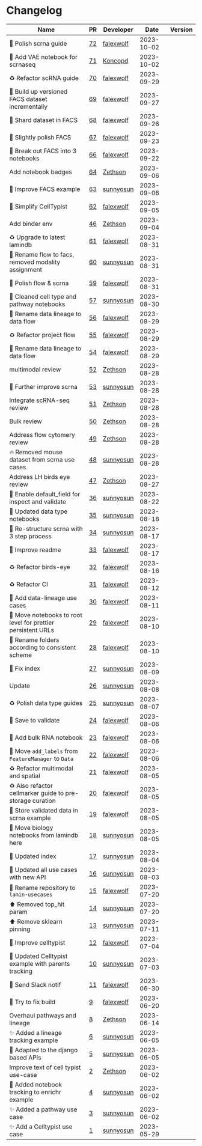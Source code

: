 # Changelog

<!-- prettier-ignore -->
Name | PR | Developer | Date | Version
--- | --- | --- | --- | ---
📝 Polish scrna guide | [72](https://github.com/laminlabs/lamin-usecases/pull/72) | [falexwolf](https://github.com/falexwolf) | 2023-10-02 |
📝 Add VAE notebook for scrnaseq | [71](https://github.com/laminlabs/lamin-usecases/pull/71) | [Koncopd](https://github.com/Koncopd) | 2023-10-02 |
♻️ Refactor scRNA guide | [70](https://github.com/laminlabs/lamin-usecases/pull/70) | [falexwolf](https://github.com/falexwolf) | 2023-09-29 |
📝 Build up versioned FACS dataset incrementally | [69](https://github.com/laminlabs/lamin-usecases/pull/69) | [falexwolf](https://github.com/falexwolf) | 2023-09-27 |
📝 Shard dataset in FACS | [68](https://github.com/laminlabs/lamin-usecases/pull/68) | [falexwolf](https://github.com/falexwolf) | 2023-09-26 |
📝 Slightly polish FACS | [67](https://github.com/laminlabs/lamin-usecases/pull/67) | [falexwolf](https://github.com/falexwolf) | 2023-09-23 |
📝 Break out FACS into 3 notebooks | [66](https://github.com/laminlabs/lamin-usecases/pull/66) | [falexwolf](https://github.com/falexwolf) | 2023-09-22 |
Add notebook badges | [64](https://github.com/laminlabs/lamin-usecases/pull/64) | [Zethson](https://github.com/Zethson) | 2023-09-06 |
📝 Improve FACS example | [63](https://github.com/laminlabs/lamin-usecases/pull/63) | [sunnyosun](https://github.com/sunnyosun) | 2023-09-06 |
📝 Simplify CellTypist | [62](https://github.com/laminlabs/lamin-usecases/pull/62) | [falexwolf](https://github.com/falexwolf) | 2023-09-05 |
Add binder env | [46](https://github.com/laminlabs/lamin-usecases/pull/46) | [Zethson](https://github.com/Zethson) | 2023-09-04 |
♻️ Upgrade to latest lamindb | [61](https://github.com/laminlabs/lamin-usecases/pull/61) | [falexwolf](https://github.com/falexwolf) | 2023-08-31 |
📝 Rename flow to facs, removed modality assignment | [60](https://github.com/laminlabs/lamin-usecases/pull/60) | [sunnyosun](https://github.com/sunnyosun) | 2023-08-31 |
📝 Polish flow & scrna | [59](https://github.com/laminlabs/lamin-usecases/pull/59) | [falexwolf](https://github.com/falexwolf) | 2023-08-31 |
📝 Cleaned cell type and pathway notebooks | [57](https://github.com/laminlabs/lamin-usecases/pull/57) | [sunnyosun](https://github.com/sunnyosun) | 2023-08-30 |
🚚 Rename data lineage to data flow | [56](https://github.com/laminlabs/lamin-usecases/pull/56) | [falexwolf](https://github.com/falexwolf) | 2023-08-29 |
♻️ Refactor project flow | [55](https://github.com/laminlabs/lamin-usecases/pull/55) | [falexwolf](https://github.com/falexwolf) | 2023-08-29 |
🚚 Rename data lineage to data flow | [54](https://github.com/laminlabs/lamin-usecases/pull/54) | [falexwolf](https://github.com/falexwolf) | 2023-08-29 |
multimodal review | [52](https://github.com/laminlabs/lamin-usecases/pull/52) | [Zethson](https://github.com/Zethson) | 2023-08-28 |
📝 Further improve scrna | [53](https://github.com/laminlabs/lamin-usecases/pull/53) | [sunnyosun](https://github.com/sunnyosun) | 2023-08-28 |
Integrate scRNA-seq review | [51](https://github.com/laminlabs/lamin-usecases/pull/51) | [Zethson](https://github.com/Zethson) | 2023-08-28 |
Bulk review | [50](https://github.com/laminlabs/lamin-usecases/pull/50) | [Zethson](https://github.com/Zethson) | 2023-08-28 |
Address flow cytomery review | [49](https://github.com/laminlabs/lamin-usecases/pull/49) | [Zethson](https://github.com/Zethson) | 2023-08-28 |
🔥 Removed mouse dataset from scrna use cases | [48](https://github.com/laminlabs/lamin-usecases/pull/48) | [sunnyosun](https://github.com/sunnyosun) | 2023-08-28 |
Address LH birds eye review | [47](https://github.com/laminlabs/lamin-usecases/pull/47) | [Zethson](https://github.com/Zethson) | 2023-08-27 |
📝 Enable default_field for inspect and validate | [36](https://github.com/laminlabs/lamin-usecases/pull/36) | [sunnyosun](https://github.com/sunnyosun) | 2023-08-22 |
📝 Updated data type notebooks | [35](https://github.com/laminlabs/lamin-usecases/pull/35) | [sunnyosun](https://github.com/sunnyosun) | 2023-08-18 |
📝 Re-structure scrna with 3 step process | [34](https://github.com/laminlabs/lamin-usecases/pull/34) | [sunnyosun](https://github.com/sunnyosun) | 2023-08-17 |
📝 Improve readme | [33](https://github.com/laminlabs/lamin-usecases/pull/33) | [falexwolf](https://github.com/falexwolf) | 2023-08-17 |
♻️ Refactor birds-eye | [32](https://github.com/laminlabs/lamin-usecases/pull/32) | [falexwolf](https://github.com/falexwolf) | 2023-08-16 |
♻️ Refactor CI | [31](https://github.com/laminlabs/lamin-usecases/pull/31) | [falexwolf](https://github.com/falexwolf) | 2023-08-12 |
🍱 Add data-lineage use cases | [30](https://github.com/laminlabs/lamin-usecases/pull/30) | [falexwolf](https://github.com/falexwolf) | 2023-08-11 |
🚚 Move notebooks to root level for prettier persistent URLs | [29](https://github.com/laminlabs/lamin-usecases/pull/29) | [falexwolf](https://github.com/falexwolf) | 2023-08-10 |
🚚 Rename folders according to consistent scheme | [28](https://github.com/laminlabs/lamin-usecases/pull/28) | [falexwolf](https://github.com/falexwolf) | 2023-08-10 |
📝 Fix index | [27](https://github.com/laminlabs/lamin-usecases/pull/27) | [sunnyosun](https://github.com/sunnyosun) | 2023-08-09 |
Update | [26](https://github.com/laminlabs/lamin-usecases/pull/26) | [sunnyosun](https://github.com/sunnyosun) | 2023-08-08 |
♻️ Polish data type guides | [25](https://github.com/laminlabs/lamin-usecases/pull/25) | [sunnyosun](https://github.com/sunnyosun) | 2023-08-07 |
📝 Save to validate | [24](https://github.com/laminlabs/lamin-usecases/pull/24) | [falexwolf](https://github.com/falexwolf) | 2023-08-06 |
🍱 Add bulk RNA notebook | [23](https://github.com/laminlabs/lamin-usecases/pull/23) | [falexwolf](https://github.com/falexwolf) | 2023-08-06 |
🚚 Move `add_labels` from `FeatureManager` to `Data` | [22](https://github.com/laminlabs/lamin-usecases/pull/22) | [falexwolf](https://github.com/falexwolf) | 2023-08-06 |
♻️ Refactor multimodal and spatial | [21](https://github.com/laminlabs/lamin-usecases/pull/21) | [falexwolf](https://github.com/falexwolf) | 2023-08-05 |
♻️ Also refactor cellmarker guide to pre-storage curation | [20](https://github.com/laminlabs/lamin-usecases/pull/20) | [falexwolf](https://github.com/falexwolf) | 2023-08-05 |
🎨 Store validated data in scrna example | [19](https://github.com/laminlabs/lamin-usecases/pull/19) | [falexwolf](https://github.com/falexwolf) | 2023-08-05 |
🚚 Move biology notebooks from lamindb here | [18](https://github.com/laminlabs/lamin-usecases/pull/18) | [sunnyosun](https://github.com/sunnyosun) | 2023-08-05 |
📝 Updated index | [17](https://github.com/laminlabs/lamin-usecases/pull/17) | [sunnyosun](https://github.com/sunnyosun) | 2023-08-04 |
📝 Updated all use cases with new API | [16](https://github.com/laminlabs/lamin-usecases/pull/16) | [sunnyosun](https://github.com/sunnyosun) | 2023-08-03 |
🚚 Rename repository to `lamin-usecases` | [15](https://github.com/laminlabs/lamin-usecases/pull/15) | [falexwolf](https://github.com/falexwolf) | 2023-07-20 |
⬆️ Removed top_hit param | [14](https://github.com/laminlabs/lamin-examples/pull/14) | [sunnyosun](https://github.com/sunnyosun) | 2023-07-20 |
⬆️ Remove sklearn pinning | [13](https://github.com/laminlabs/lamin-examples/pull/13) | [sunnyosun](https://github.com/sunnyosun) | 2023-07-11 |
📝 Improve celltypist | [12](https://github.com/laminlabs/lamin-examples/pull/12) | [falexwolf](https://github.com/falexwolf) | 2023-07-04 |
📝 Updated Celltypist example with parents tracking | [10](https://github.com/laminlabs/lamin-examples/pull/10) | [sunnyosun](https://github.com/sunnyosun) | 2023-07-03 |
👷 Send Slack notif | [11](https://github.com/laminlabs/lamin-examples/pull/11) | [falexwolf](https://github.com/falexwolf) | 2023-06-30 |
📝 Try to fix build | [9](https://github.com/laminlabs/lamin-examples/pull/9) | [falexwolf](https://github.com/falexwolf) | 2023-06-20 |
Overhaul pathways and lineage | [8](https://github.com/laminlabs/lamin-examples/pull/8) | [Zethson](https://github.com/Zethson) | 2023-06-14 |
✨ Added a lineage tracking example | [6](https://github.com/laminlabs/lamin-examples/pull/6) | [sunnyosun](https://github.com/sunnyosun) | 2023-06-05 |
🎨 Adapted to the django based APIs | [5](https://github.com/laminlabs/lamin-examples/pull/5) | [sunnyosun](https://github.com/sunnyosun) | 2023-06-05 |
Improve text of cell typist use-case | [2](https://github.com/laminlabs/lamin-examples/pull/2) | [Zethson](https://github.com/Zethson) | 2023-06-02 |
📝 Added notebook tracking to enrichr example | [4](https://github.com/laminlabs/lamin-examples/pull/4) | [sunnyosun](https://github.com/sunnyosun) | 2023-06-02 |
✨ Added a pathway use case | [3](https://github.com/laminlabs/lamin-examples/pull/3) | [sunnyosun](https://github.com/sunnyosun) | 2023-06-02 |
✨ Add a Celltypist use case | [1](https://github.com/laminlabs/lamin-examples/pull/1) | [sunnyosun](https://github.com/sunnyosun) | 2023-05-29 |

